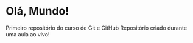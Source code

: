 # Olá, Mundo!
 Primeiro repositório do curso de Git e GitHub
 Repositório criado durante uma aula ao vivo!